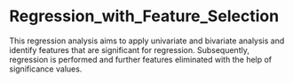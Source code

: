 # Regression_with_Feature_Selection
This regression analysis aims to apply univariate and bivariate analysis and identify features that are significant for regression. Subsequently, regression is performed and further features eliminated with the help of significance values.
